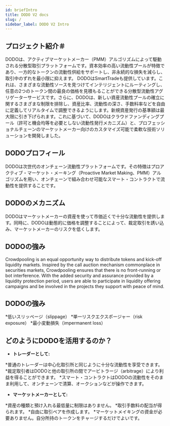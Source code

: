 ```yaml
---
id: briefIntro
title: DODO V2 docs
slug: /
sidebar_label: DODO V2 Intro
---
```


## プロジェクト紹介＃

DODOは、アクティブマーケットメーカー（PMM）アルゴリズムによって駆動される分散型取引プラットフォームです。資本効率の高い流動性プールが特徴であり、一方的なトークンの流動性供給をサポートし、非永続的な損失を減らし、取引中のずれを最小限に抑えます。 DODOはSmartTradeも提供しています。これは、さまざまな流動性ソースを見つけてインテリジェントにルーティングし、任意の2つのトークン間の最良の価格を見積もることができる分散型流動性アグリゲーターサービスです。さらに、DODOは、新しい資産流動性プールの確立に関するさまざまな制限を排除し、資産比率、流動性の深さ、手数料率などを自由に定義してリアルタイムで調整できるようにします。新規資産発行の基準額は最大限に引き下げられます。これに基づいて、DODOはクラウドファンディングプール（許可と機会均等を必要としない流動性発行メカニズム）と、プロフェッショナルチェーンのマーケットメーカー向けのカスタマイズ可能で柔軟な技術ソリューションを開発しました。


## DODOプロフィール

DODOは次世代のオンチェーン流動性プラットフォームです。その特徴はプロアクティブ・マーケット・メーキング（Proactive Market Making、PMM）アルゴリズムを用い、オンチェーンで組み合わせ可能なスマート・コントラクトで流動性を提供することです。

## DODOのメカニズム

DODOはマーケットメーカーの資産を使って市価近くで十分な流動性を提供します。同時に、DODOは動態的に価格を調整することによって、裁定取引を誘い込み、マーケットメーカーのリスクを低くします。

## DODOの強み

Crowdpooling is an equal opportunity way to distribute tokens and kick-off liquidity markets. Inspired by the call auction mechanism commonplace in securities markets, Crowdpooling ensures that there is no front-running or bot interference. With the added security and assurance provided by a liquidity protection period, users are able to participate in liquidity offering campaigns and be involved in the projects they support with peace of mind.

## DODOの強み

*低いスリッページ（slippage）
*単一リスクエクスポージャー（risk exposure）
*最小変動損失（impermanent loss）


## どのようにDODOを活用するのか？

- **トレーダーとして:**

*普通のトレーダーは中心化取引所と同じように十分な流動性を享受できます。
*裁定取引者はDODOと他の取引所の間でアービトラージ（arbitrage）により利益を得ることができます。
*スマート・コントラクトはDODOの流動性をそのまま利用して、オンチェーンで清算、オークションなどが操作できます。

- **マーケットメーカーとして:**

*資産の種類と預け入れる最低量に制限はありません。
*取引手数料の配当が得られます。
*自由に取引ペアを作成します。
*マーケットメイキングの資金が必要ありません。自分所持のトークンをチャージするだけでよいです。

